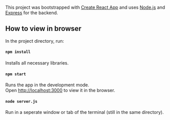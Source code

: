 This project was bootstrapped with [Create React App](https://github.com/facebook/create-react-app)
and uses [Node.js](https://nodejs.org/en/) and [Express](https://expressjs.com/) for the backend. 

## How to view in browser

In the project directory, run:

#### `npm install`
Installs all necessary libraries.

#### `npm start`

Runs the app in the development mode.<br />
Open [http://localhost:3000](http://localhost:3000) to view it in the browser.

#### `node server.js`

Run in a seperate window or tab of the terminal (still in the same directory).



